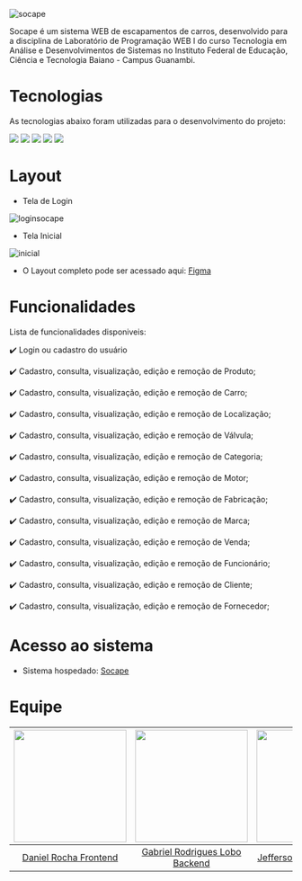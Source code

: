    ![socape](https://user-images.githubusercontent.com/81172873/129502221-0bab8572-d8be-4c6a-8997-34db2e7a972a.JPG)

Socape é um sistema WEB de escapamentos de carros, desenvolvido para a disciplina de Laboratório de Programação WEB I do curso Tecnologia em Análise e Desenvolvimentos de Sistemas no Instituto Federal de Educação, Ciência e Tecnologia Baiano - Campus Guanambi.

# Tecnologias 
As tecnologias abaixo foram utilizadas para o desenvolvimento do projeto:


<img src="https://img.shields.io/badge/HTML5-E34F26?style=for-the-badge&logo=html5&logoColor=white" /> <img src="https://img.shields.io/badge/CSS3-1572B6?style=for-the-badge&logo=css3&logoColor=white" /> <img src="https://img.shields.io/badge/JavaScript-323330?style=for-the-badge&logo=javascript&logoColor=F7DF1E" /> <img src="https://img.shields.io/badge/PHP-777BB4?style=for-the-badge&logo=php&logoColor=white" /> <img src="https://img.shields.io/badge/PostgreSQL-316192?style=for-the-badge&logo=postgresql&logoColor=white" />

# Layout
* Tela de Login

![loginsocape](https://user-images.githubusercontent.com/81172873/129504042-12d18c56-56f7-4d87-b9ef-af87585bd6b5.jpeg)

* Tela Inicial

![inicial](https://user-images.githubusercontent.com/81172873/129504177-f0f8ac6a-5990-41ce-a511-d6e81c60e3b3.JPG)

* O Layout completo pode ser acessado aqui: [Figma](https://www.figma.com/file/KNa0hEGNNUTZJPz5gBMWAZ/Untitled?node-id=690%3A9)

# Funcionalidades
Lista de funcionalidades disponiveis:

✔️ Login ou cadastro do usuário

✔️ Cadastro, consulta, visualização, edição e remoção de Produto;

✔️ Cadastro, consulta, visualização, edição e remoção de Carro;

✔️ Cadastro, consulta, visualização, edição e remoção de Localização;

✔️ Cadastro, consulta, visualização, edição e remoção de Válvula;

✔️ Cadastro, consulta, visualização, edição e remoção de Categoria;

✔️ Cadastro, consulta, visualização, edição e remoção de Motor;

✔️ Cadastro, consulta, visualização, edição e remoção de Fabricação;

✔️ Cadastro, consulta, visualização, edição e remoção de Marca;

✔️ Cadastro, consulta, visualização, edição e remoção de Venda;

✔️ Cadastro, consulta, visualização, edição e remoção de Funcionário;

✔️ Cadastro, consulta, visualização, edição e remoção de Cliente;

✔️ Cadastro, consulta, visualização, edição e remoção de Fornecedor;

# Acesso ao sistema

* Sistema hospedado:
 [Socape](https://socape.herokuapp.com/)
 
 # Equipe

 <img src="https://user-images.githubusercontent.com/81172873/129506467-9dd3f4dc-414a-4d96-bf3a-27cd67f1d29e.jpeg" width="200">|  <img src="https://user-images.githubusercontent.com/81172873/129506246-95796b49-b3ce-4e45-b23c-c234ea821a6c.jpeg" width="200"> | <img src="https://user-images.githubusercontent.com/81172873/129507076-379dc0df-81ab-4000-822b-02119c352929.jpeg" width="200">  |  <img src="https://user-images.githubusercontent.com/81172873/129505636-17545741-3e18-4f23-87ce-1aee5b6d7731.JPG" width="200"> | <img src="https://user-images.githubusercontent.com/81172873/129506657-e08ccefc-4244-431d-b27f-1630fbee446c.jpeg" width="200">
:----------------------:|:-------------------------:|:--------:|:-----:|:-----:
[Daniel Rocha Frontend](https://github.com/DanielRocha300)  | [Gabriel Rodrigues Lobo Backend](https://github.com/gabrielrbl) | [Jefferson Batista Backend](https://github.com/jeffersonxavi) | [Larissa Rodrigues Prado Backend](https://github.com/larisprado) | [Marcos Coelho Frontend](https://github.com/CoelhoMestre) 

 
 


 


 
 
